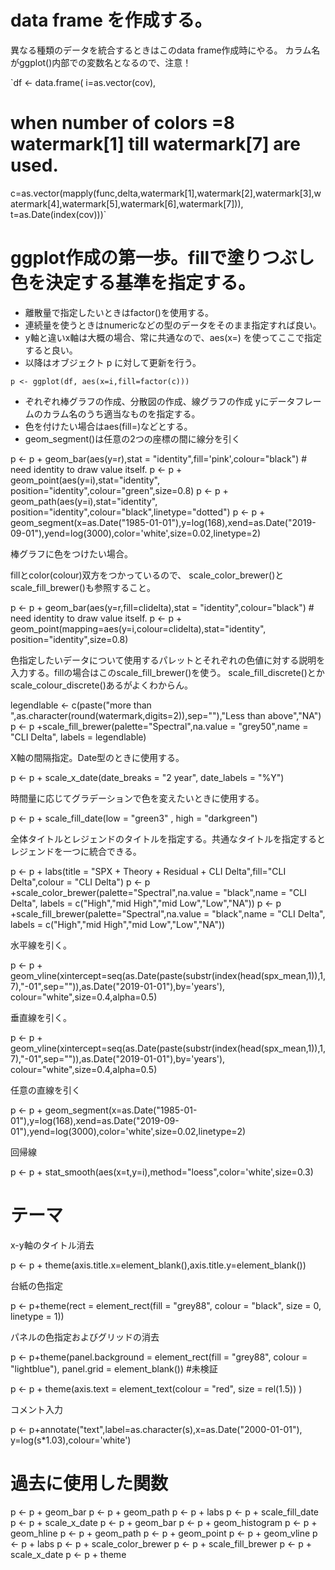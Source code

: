 # data frame を作成する。
 異なる種類のデータを統合するときはこのdata frame作成時にやる。
 カラム名がggplot()内部での変数名となるので、注意！

`df <- data.frame(
  i=as.vector(cov),
  # when number of colors =8 watermark[1] till watermark[7] are used.
  c=as.vector(mapply(func,delta,watermark[1],watermark[2],watermark[3],watermark[4],watermark[5],watermark[6],watermark[7])),
  t=as.Date(index(cov)))`

# ggplot作成の第一歩。fillで塗りつぶし色を決定する基準を指定する。

* 離散量で指定したいときはfactor()を使用する。
* 連続量を使うときはnumericなどの型のデータをそのまま指定すれば良い。
* y軸と違いx軸は大概の場合、常に共通なので、aes(x=<column name of data frame>) を使ってここで指定すると良い。
* 以降はオブジェクト p に対して更新を行う。

`p <- ggplot(df, aes(x=i,fill=factor(c)))`

* ぞれぞれ棒グラフの作成、分散図の作成、線グラフの作成 yにデータフレームのカラム名のうち適当なものを指定する。
* 色を付けたい場合はaes(fill=<column name of data frame>)などとする。
* geom_segment()は任意の2つの座標の間に線分を引く

p <- p + geom_bar(aes(y=r),stat = "identity",fill='pink',colour="black") # need identity to draw value itself.
p <- p + geom_point(aes(y=i),stat="identity", position="identity",colour="green",size=0.8)
p <- p + geom_path(aes(y=i),stat="identity", position="identity",colour="black",linetype="dotted")
p <- p + geom_segment(x=as.Date("1985-01-01"),y=log(168),xend=as.Date("2019-09-01"),yend=log(3000),color='white',size=0.02,linetype=2)

棒グラフに色をつけたい場合。

fillとcolor(colour)双方をつかっているので、 scale_color_brewer()とscale_fill_brewer()も参照すること。

p <- p + geom_bar(aes(y=r,fill=clidelta),stat = "identity",colour="black") # need identity to draw value itself.
p <- p + geom_point(mapping=aes(y=i,colour=clidelta),stat="identity", position="identity",size=0.8)

色指定したいデータについて使用するパレットとそれぞれの色値に対する説明を入力する。fillの場合はこのscale_fill_brewer()を使う。
scale_fill_discrete()とかscale_colour_discrete()あるがよくわからん。

legendlable <- c(paste("more than ",as.character(round(watermark,digits=2)),sep=""),"Less than above","NA")
p <- p +scale_fill_brewer(palette="Spectral",na.value = "grey50",name = "CLI Delta", labels = legendlable)

X軸の間隔指定。Date型のときに使用する。

p <- p + scale_x_date(date_breaks = "2 year", date_labels = "%Y")

時間量に応じてグラデーションで色を変えたいときに使用する。

p <- p + scale_fill_date(low = "green3" , high = "darkgreen")

全体タイトルとレジェンドのタイトルを指定する。共通なタイトルを指定するとレジェンドを一つに統合できる。

p <- p + labs(title = "SPX + Theory + Residual + CLI Delta",fill="CLI Delta",colour = "CLI Delta")
p <- p +scale_color_brewer(palette="Spectral",na.value = "black",name = "CLI Delta", labels = c("High","mid High","mid Low","Low","NA"))
p <- p +scale_fill_brewer(palette="Spectral",na.value = "black",name = "CLI Delta", labels = c("High","mid High","mid Low","Low","NA"))

水平線を引く。

p <- p + geom_vline(xintercept=seq(as.Date(paste(substr(index(head(spx_mean,1)),1,7),"-01",sep="")),as.Date("2019-01-01"),by='years'), colour="white",size=0.4,alpha=0.5)

垂直線を引く。

p <- p + geom_vline(xintercept=seq(as.Date(paste(substr(index(head(spx_mean,1)),1,7),"-01",sep="")),as.Date("2019-01-01"),by='years'), colour="white",size=0.4,alpha=0.5)

任意の直線を引く

p <- p + geom_segment(x=as.Date("1985-01-01"),y=log(168),xend=as.Date("2019-09-01"),yend=log(3000),color='white',size=0.02,linetype=2)

回帰線

p <- p + stat_smooth(aes(x=t,y=i),method="loess",color='white',size=0.3)


# テーマ
x-y軸のタイトル消去

p <- p + theme(axis.title.x=element_blank(),axis.title.y=element_blank())

台紙の色指定

p <- p+theme(rect = element_rect(fill = "grey88",
                                  colour = "black",
                                  size = 0,
                                  linetype = 1))

パネルの色指定およびグリッドの消去

p <- p+theme(panel.background = element_rect(fill = "grey88",
                                              colour = "lightblue"),
             panel.grid = element_blank())
#未検証

p <- p + theme(axis.text = element_text(colour = "red", size = rel(1.5)) )

コメント入力

p <- p+annotate("text",label=as.character(s),x=as.Date("2000-01-01"), y=log(s*1.03),colour='white')

# 過去に使用した関数

p <- p + geom_bar
p <- p + geom_path
p <- p + labs
p <- p + scale_fill_date
p <- p + scale_x_date
p <- p + geom_bar
p <- p + geom_histogram
p <- p + geom_hline
p <- p + geom_path
p <- p + geom_point
p <- p + geom_vline
p <- p + labs
p <- p + scale_color_brewer
p <- p + scale_fill_brewer
p <- p + scale_x_date
p <- p + theme
